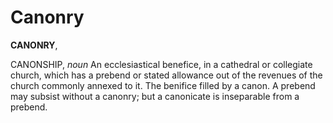 # Canonry

**CANONRY**,

CANONSHIP, _noun_ An ecclesiastical benefice, in a cathedral or collegiate church, which has a prebend or stated allowance out of the revenues of the church commonly annexed to it. The benifice filled by a canon. A prebend may subsist without a canonry; but a canonicate is inseparable from a prebend.